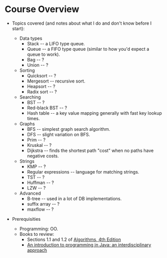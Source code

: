 # Course Overview

* Topics covered (and notes about what I do and don't know before I start):

  * Data types
    * Stack -- a LIFO type queue.
    * Queue -- a FIFO type queue (similar to how you'd expect a queue to work).
    * Bag -- ?
    * Union -- ?
  * Sorting
    * Quicksort -- ?
    * Mergesort -- recursive sort.
    * Heapsort -- ?
    * Radix sort -- ?
  * Searching
    * BST -- ?
    * Red-black BST -- ?
    * Hash table -- a key value mapping generally with fast key lookup times.
  * Graphs
    * BFS -- simplest graph search algorithm.
    * DFS -- slight variation on BFS.
    * Prim -- ?
    * Kruskal -- ?
    * Dijkstra -- finds the shortest path "cost" when no paths have negative costs.
  * Strings
    * KMP -- ?
    * Regular expressions -- language for matching strings.
    * TST -- ?
    * Huffman -- ?
    * LZW -- ?
  * Advanced
    * B-tree -- used in a lot of DB implementations.
    * suffix array -- ?
    * maxflow -- ?

* Prerequisities

  * Programming: OO.
  * Books to review:
    * Sections 1.1 and 1.2 of [Algorithms, 4th Edition](http://algs4.cs.princeton.edu/home/)
    * [An introduction to programming in Java: an interdisciplinary approach](http://introcs.cs.princeton.edu/java/home/)
  
